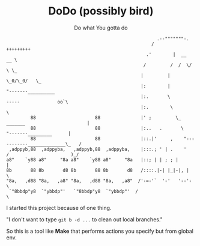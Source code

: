 <div align="center">
  <p>
    <h1>DoDo (possibly bird)</h1>
  </p>
  <p>
    Do what You gotta do
  </p>
</div>

```
                                                        .--"""""""-.
                                                      /        +++++++++
                                                    .'        |  __  __ \
                                                   /         /  /  \/  \ \_
                                                  |         |   \_0/\_0/   \_
                                                  |:        |                "-------__________
                                                  |:.       \             -----              oo`\
                                                  |:.        \                                   \
         88                      88               |' ;         \_   _______                       |
         88                      88               |:..   .       \         "-------_________      |
         88                      88               |::.|'     ,    "-----------______________\_   /
 ,adppyb,88  ,adppyba,   ,adppyb,88  ,adppyba,    |:::.; ' | .    '   /                       )_/
a8"    `y88 a8"     "8a a8"    `y88 a8"     "8a   |::; | | ; ; |      |
8b       88 8b       d8 8b       88 8b       d8   /::::.|-| |_|-|, |   \
"8a,   ,d88 "8a,   ,a8" "8a,   ,d88 "8a,   ,a8"  /'-=-'`  '-'   '--'-   \
 `"8bbdp"y8  `"ybbdp"'   `"8bbdp"y8  `"ybbdp"'  /                        \
```

I started this project because of one thing.

"I don't want to type `git b -d ...` to clean out local branches."

So this is a tool like **Make** that performs actions you specify but from global env.
